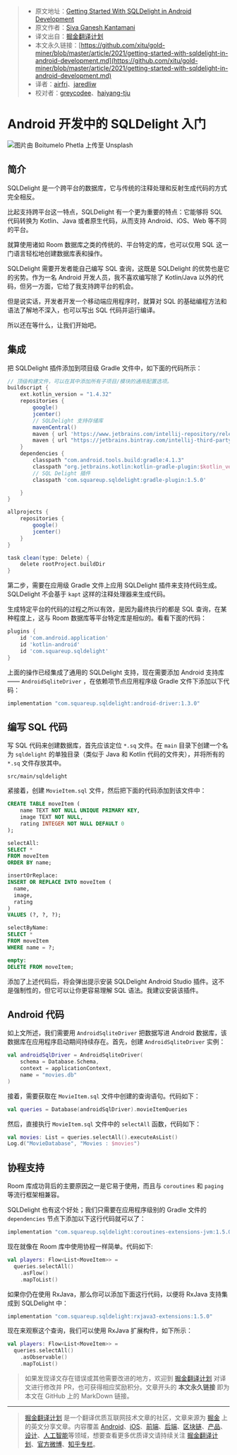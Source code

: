 > * 原文地址：[Getting Started With SQLDelight in Android Development](https://betterprogramming.pub/getting-started-with-sqldelight-in-android-development-eecd0ae9bbdd)
> * 原文作者：[Siva Ganesh Kantamani](https://medium.com/@sgkantamani)
> * 译文出自：[掘金翻译计划](https://github.com/xitu/gold-miner)
> * 本文永久链接：[https://github.com/xitu/gold-miner/blob/master/article/2021/getting-started-with-sqldelight-in-android-development.md](https://github.com/xitu/gold-miner/blob/master/article/2021/getting-started-with-sqldelight-in-android-development.md)
> * 译者：[airfri](https://github.com/airfri)、[jaredliw](https://github.com/jaredliw)
> * 校对者：[greycodee](https://github.com/greycodee)、[haiyang-tju](https://github.com/haiyang-tju)

# Android 开发中的 SQLDelight 入门

![图片由 [Boitumelo Phetla](https://unsplash.com/@writecodenow?utm_source=medium&utm_medium=referral) 上传至 [Unsplash](https://unsplash.com?utm_source=medium&utm_medium=referral)](https://cdn-images-1.medium.com/max/12000/0*VDd7zDjJaPiGuQbA)

## 简介

SQLDelight 是一个跨平台的数据库，它与传统的注释处理和反射生成代码的方式完全相反。

比起支持跨平台这一特点，SQLDelight 有一个更为重要的特点：它能够将 SQL 代码转换为 Kotlin、Java 或者原生代码，从而支持 Android、iOS、Web 等不同的平台。

就算使用诸如 Room 数据库之类的传统的、平台特定的库，也可以仅用 SQL 这一门语言轻松地创建数据库表和操作。

SQLDelight 需要开发者能自己编写 SQL 查询，这既是 SQLDelight 的优势也是它的劣势。作为一名 Android 开发人员，我不喜欢编写除了 Kotlin/Java 以外的代码，但另一方面，它给了我支持跨平台的机会。

但是说实话，开发者开发一个移动端应用程序时，就算对 SQL 的基础编程方法和语法了解地不深入，也可以写出 SQL 代码并运行编译。

所以还在等什么，让我们开始吧。

## 集成

把 SQLDelight 插件添加到项目级 Gradle 文件中，如下面的代码所示：

```groovy
// 顶级构建文件，可以在其中添加所有子项目/模块的通用配置选项。
buildscript {
    ext.kotlin_version = "1.4.32"
    repositories {
        google()
        jcenter()
        // SQLDelight 支持存储库
        mavenCentral()
        maven { url 'https://www.jetbrains.com/intellij-repository/releases' }
        maven { url "https://jetbrains.bintray.com/intellij-third-party-dependencies" }
    }
    dependencies {
        classpath "com.android.tools.build:gradle:4.1.3"
        classpath "org.jetbrains.kotlin:kotlin-gradle-plugin:$kotlin_version"
        // SQL Delight 插件
        classpath 'com.squareup.sqldelight:gradle-plugin:1.5.0'

    }
}

allprojects {
    repositories {
        google()
        jcenter()
    }
}

task clean(type: Delete) {
    delete rootProject.buildDir
}
```

第二步，需要在应用级 Gradle 文件上应用 SQLDelight 插件来支持代码生成。 SQLDelight 不会基于 `kapt` 这样的注释处理器来生成代码。

生成特定平台的代码的过程之所以有效，是因为最终执行的都是 SQL 查询，在某种程度上，这与 Room 数据库等平台特定库是相似的。看看下面的代码：

```groovy
plugins {
    id 'com.android.application'
    id 'kotlin-android'
    id 'com.squareup.sqldelight'
}
```

上面的操作已经集成了通用的 SQLDelight 支持，现在需要添加 Android 支持库 —— `AndroidSqliteDriver` ，在依赖项节点应用程序级 Gradle 文件下添加以下代码：

```groovy
implementation "com.squareup.sqldelight:android-driver:1.3.0"
```

## 编写 SQL 代码

写 SQL 代码来创建数据库，首先应该定位 `*.sq` 文件。在 `main` 目录下创建一个名为 `sqldelight` 的单独目录（类似于 Java 和 Kotlin 代码的文件夹），并将所有的 `*.sq` 文件存放其中。

```
src/main/sqldelight
```

紧接着，创建 `MovieItem.sql` 文件，然后把下面的代码添加到该文件中：

```sql
CREATE TABLE moveItem (
    name TEXT NOT NULL UNIQUE PRIMARY KEY,
    image TEXT NOT NULL,
    rating INTEGER NOT NULL DEFAULT 0
);

selectAll:
SELECT *
FROM moveItem
ORDER BY name;

insertOrReplace:
INSERT OR REPLACE INTO moveItem (
  name,
  image,
  rating
)
VALUES (?, ?, ?);

selectByName:
SELECT *
FROM moveItem
WHERE name = ?;

empty:
DELETE FROM moveItem;
```

添加了上述代码后，将会弹出提示安装 SQLDelight Android Studio 插件。这不是强制性的，但它可以让你更容易理解 SQL 语法。我建议安装该插件。

## Android 代码

如上文所述，我们需要用 `AndroidSqliteDriver` 把数据写进 Android 数据库，该数据库在应用程序启动期间持续存在。首先，创建 `AndroidSqliteDriver` 实例：

```kotlin
val androidSqlDriver = AndroidSqliteDriver(
    schema = Database.Schema,
    context = applicationContext,
    name = "movies.db"
)
```

接着，需要获取在 `MovieItem.sql` 文件中创建的查询语句。代码如下：

```kotlin
val queries = Database(androidSqlDriver).movieItemQueries
```

然后，直接执行 `MovieItem.sql` 文件中的 `selectAll` 函数，代码如下：

```kotlin
val movies: List = queries.selectAll().executeAsList()
Log.d("MovieDatabase", "Movies : $movies")
```

## 协程支持

Room 库成功背后的主要原因之一是它易于使用，而且与 `coroutines` 和 `paging` 等流行框架相兼容。

SQLDelight 也有这个好处；我们只需要在应用程序级别的 Gradle 文件的 `dependencies` 节点下添加以下这行代码就可以了：

```groovy
implementation "com.squareup.sqldelight:coroutines-extensions-jvm:1.5.0"
```

现在就像在 Room 库中使用协程一样简单。代码如下:

```kotlin
val players: Flow<List<MoveItem>> = 
  queries.selectAll()
    .asFlow()
    .mapToList()
```

如果你仍在使用 RxJava，那么你可以添加下面这行代码，以便将 RxJava 支持集成到 SQLDelight 中：

```groovy
implementation "com.squareup.sqldelight:rxjava3-extensions:1.5.0"
```

现在来观察这个查询，我们可以使用 RxJava 扩展构件，如下所示：

```kotlin
val players: Flow<List<MoveItem>> = 
  queries.selectAll()
    .asObservable()
    .mapToList()
```

> 如果发现译文存在错误或其他需要改进的地方，欢迎到 [掘金翻译计划](https://github.com/xitu/gold-miner) 对译文进行修改并 PR，也可获得相应奖励积分。文章开头的 **本文永久链接** 即为本文在 GitHub 上的 MarkDown 链接。

---

> [掘金翻译计划](https://github.com/xitu/gold-miner) 是一个翻译优质互联网技术文章的社区，文章来源为 [掘金](https://juejin.im) 上的英文分享文章。内容覆盖 [Android](https://github.com/xitu/gold-miner#android)、[iOS](https://github.com/xitu/gold-miner#ios)、[前端](https://github.com/xitu/gold-miner#前端)、[后端](https://github.com/xitu/gold-miner#后端)、[区块链](https://github.com/xitu/gold-miner#区块链)、[产品](https://github.com/xitu/gold-miner#产品)、[设计](https://github.com/xitu/gold-miner#设计)、[人工智能](https://github.com/xitu/gold-miner#人工智能)等领域，想要查看更多优质译文请持续关注 [掘金翻译计划](https://github.com/xitu/gold-miner)、[官方微博](http://weibo.com/juejinfanyi)、[知乎专栏](https://zhuanlan.zhihu.com/juejinfanyi)。
